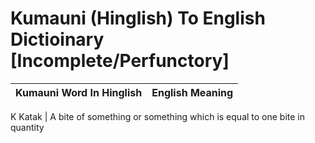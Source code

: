 # Kumauni (Hinglish) To English Dictioinary [Incomplete/Perfunctory]

Kumauni Word In Hinglish | English Meaning
:---: | :---:
K
Katak | A bite of something or something which is equal to one bite in quantity
